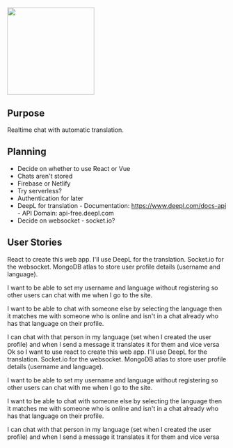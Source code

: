 # <img src="https://github.com/SomthingInteresting/ChatLingo/assets/122159337/7cf4f4a7-9d19-4a71-a76e-8cae73eab96d" width="200">

## Purpose
Realtime chat with automatic translation.

## Planning
- Decide on whether to use React or Vue
- Chats aren't stored
- Firebase or Netlify
- Try serverless?
- Authentication for later
- DeepL for translation - Documentation: https://www.deepl.com/docs-api - API Domain: api-free.deepl.com
- Decide on websocket - socket.io?

## User Stories
React to create this web app.  I'll use DeepL for the translation. Socket.io for the websocket.  MongoDB atlas to store user profile details (username and language).

I want to be able to set my username and language without registering so other users can chat with me when I go to the site.  

I want to be able to chat with someone else by selecting the language then it matches me with someone who is online and isn't in a chat already who has that language on their profile.

I can chat with that person in my language (set when I created the user profile) and when I send a message it translates it for them and vice versa
Ok so I want to use react to create this web app.  I'll use DeepL for the translation. Socket.io for the websocket.  MongoDB atlas to store user profile details (username and language).

I want to be able to set my username and language without registering so other users can chat with me when I go to the site.  

I want to be able to chat with someone else by selecting the language then it matches me with someone who is online and isn't in a chat already who has that language on their profile.

I can chat with that person in my language (set when I created the user profile) and when I send a message it translates it for them and vice versa